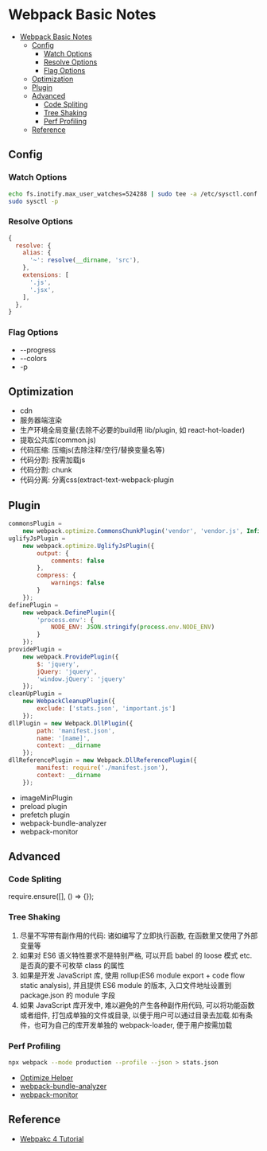 # Webpack Basic Notes

<!-- TOC -->

- [Webpack Basic Notes](#webpack-basic-notes)
  - [Config](#config)
    - [Watch Options](#watch-options)
    - [Resolve Options](#resolve-options)
    - [Flag Options](#flag-options)
  - [Optimization](#optimization)
  - [Plugin](#plugin)
  - [Advanced](#advanced)
    - [Code Spliting](#code-spliting)
    - [Tree Shaking](#tree-shaking)
    - [Perf Profiling](#perf-profiling)
  - [Reference](#reference)

<!-- /TOC -->

## Config

### Watch Options

```bash
echo fs.inotify.max_user_watches=524288 | sudo tee -a /etc/sysctl.conf
sudo sysctl -p
```

### Resolve Options

```js
{
  resolve: {
    alias: {
      '~': resolve(__dirname, 'src'),
    },
    extensions: [
      '.js',
      '.jsx',
    ],
  },
}
```

### Flag Options

- --progress
- --colors
- -p

## Optimization

- cdn
- 服务器端渲染
- 生产环境全局变量(去除不必要的build用 lib/plugin, 如 react-hot-loader)
- 提取公共库(common.js)
- 代码压缩: 压缩js(去除注释/空行/替换变量名等)
- 代码分割: 按需加载js
- 代码分割: chunk
- 代码分离: 分离css(extract-text-webpack-plugin

## Plugin

```js
commonsPlugin =
    new webpack.optimize.CommonsChunkPlugin('vendor', 'vendor.js', Infinity);
uglifyJsPlugin =
    new webpack.optimize.UglifyJsPlugin({
        output: {
            comments: false
        },
        compress: {
            warnings: false
        }
    });
definePlugin =
    new webpack.DefinePlugin({
        'process.env': {
            NODE_ENV: JSON.stringify(process.env.NODE_ENV)
        }
    });
providePlugin =
    new webpack.ProvidePlugin({
        $: 'jquery',
        jQuery: 'jquery',
        'window.jQuery': 'jquery'
    });
cleanUpPlugin =
    new WebpackCleanupPlugin({
        exclude: ['stats.json', 'important.js']
    });
dllPlugin = new Webpack.DllPlugin({
        path: 'manifest.json',
        name: '[name]',
        context: __dirname
    });
dllReferencePlugin = new Webpack.DllReferencePlugin({
        manifest: require('./manifest.json'),
        context: __dirname
    });
```

- imageMinPlugin
- preload plugin
- prefetch plugin
- webpack-bundle-analyzer
- webpack-monitor

## Advanced

### Code Spliting

require.ensure([], () => {});

### Tree Shaking

1. 尽量不写带有副作用的代码: 诸如编写了立即执行函数, 在函数里又使用了外部变量等
2. 如果对 ES6 语义特性要求不是特别严格, 可以开启 babel 的 loose 模式 etc. 是否真的要不可枚举 class 的属性
3. 如果是开发 JavaScript 库, 使用 rollup(ES6 module export + code flow static analysis),
  并且提供 ES6 module 的版本, 入口文件地址设置到 package.json 的 module 字段
4. 如果 JavaScript 库开发中, 难以避免的产生各种副作用代码, 可以将功能函数或者组件, 打包成单独的文件或目录,
  以便于用户可以通过目录去加载.如有条件，也可为自己的库开发单独的 webpack-loader, 便于用户按需加载

### Perf Profiling

```bash
npx webpack --mode production --profile --json > stats.json
```

- [Optimize Helper](https://webpack.jakoblind.no/optimize/)
- [webpack-bundle-analyzer](https://github.com/webpack-contrib/webpack-bundle-analyzer)
- [webpack-monitor](https://github.com/webpackmonitor/webpackmonitor)

## Reference

- [Webpakc 4 Tutorial](https://nystudio107.com/blog/an-annotated-webpack-4-config-for-frontend-web-development)
